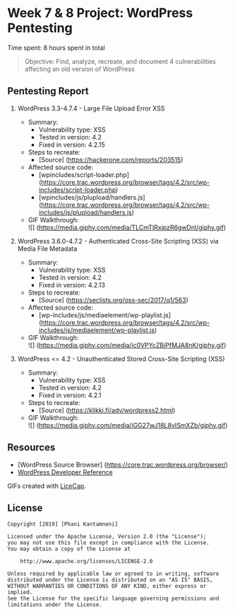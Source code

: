 # Week 7 & 8 Project: WordPress Pentesting

Time spent: 8 hours spent in total

> Objective: Find, analyze, recreate, and document 4 culnerabilities affecting an old version of WordPress

## Pentesting Report

1. WordPress 3.3-4.7.4 - Large File Upload Error XSS
	- Summary:
		- Vulnerability type: XSS
		- Tested in version: 4.2
		- Fixed in version: 4.2.15
	- Steps to recreate:
		- [Source] (https://hackerone.com/reports/203515)
	- Affected source code:
		- [wpincludes/script-loader.php] (https://core.trac.wordpress.org/browser/tags/4.2/src/wp-includes/script-loader.php) 
		- [wpincludes/js/plupload/handlers.js] (https://core.trac.wordpress.org/browser/tags/4.2/src/wp-includes/js/plupload/handlers.js)
	- GIF Walkthrough:  
	![] (https://media.giphy.com/media/TLCmTIRxjpzR6gwDnl/giphy.gif)
	
2. WordPress 3.6.0-4.7.2 - Authenticated Cross-Site Scripting (XSS) via Media File Metadata
	- Summary:
		- Vulnerability type: XSS
		- Tested in version: 4.2
		- Fixed in version: 4.2.13
	- Steps to recreate:
		- [Source] (https://seclists.org/oss-sec/2017/q1/563)
	- Affected source code:
		- [wp-includes/js/mediaelement/wp-playlist.js] (https://core.trac.wordpress.org/browser/tags/4.2/src/wp-includes/js/mediaelement/wp-playlist.js)
	- GIF Walkthrough:  
	![] (https://media.giphy.com/media/ic0VPYcZBjPfMJA8nK/giphy.gif)

3. WordPress <= 4.2 - Unauthenticated Stored Cross-Site Scripting (XSS)
	- Summary:
		- Vulnerability type: XSS
		- Tested in version: 4.2
		- Fixed in version: 4.2.1
	- Steps to recreate:
		- [Source] (https://klikki.fi/adv/wordpress2.html)
	- GIF Walkthrough:  
	![] (https://media.giphy.com/media/iGG27wJ18L8vISmXZb/giphy.gif)

## Resources
- [WordPress Source Browser] (https://core.trac.wordpress.org/browser/)
- [WordPress Developer Reference](https://developer.wordpress.org/reference/)

GIFs created with [LiceCap](http://www.cockos.com/licecap/).

## License

    Copyright [2019] [Phani Kantamneni]

    Licensed under the Apache License, Version 2.0 (the "License");
    you may not use this file except in compliance with the License.
    You may obtain a copy of the License at

        http://www.apache.org/licenses/LICENSE-2.0

    Unless required by applicable law or agreed to in writing, software
    distributed under the License is distributed on an "AS IS" BASIS,
    WITHOUT WARRANTIES OR CONDITIONS OF ANY KIND, either express or implied.
    See the License for the specific language governing permissions and
    limitations under the License.